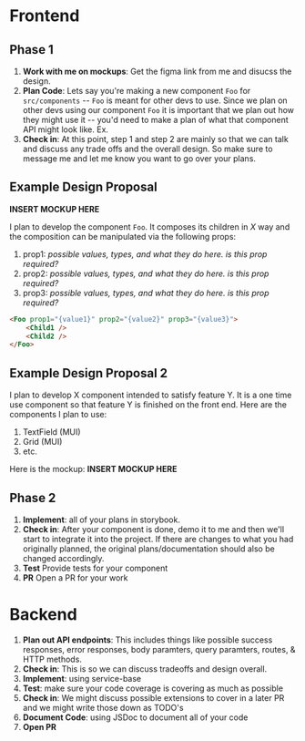 # Frontend

## Phase 1

1. **Work with me on mockups**: Get the figma link from me and disucss the design.
2. **Plan Code**: Lets say you're making a new component `Foo` for `src/components` -- `Foo` is meant for other devs to use. Since we plan on other devs using our component `Foo` it is important that we plan out how they might use it -- you'd need to make a plan of what that component API might look like. Ex.
3. **Check in**: At this point, step 1 and step 2 are mainly so that we can talk and discuss any trade offs and the overall design. So make sure to message me and let me know you want to go over your plans.

## Example Design Proposal

**INSERT MOCKUP HERE**

I plan to develop the component `Foo`. It composes its children in _X_ way and the composition can be manipulated via the following props:

1. prop1: _possible values, types, and what they do here. is this prop required?_
2. prop2: _possible values, types, and what they do here. is this prop required?_
3. prop3: _possible values, types, and what they do here. is this prop required?_

```html
<Foo prop1="{value1}" prop2="{value2}" prop3="{value3}">
    <Child1 />
    <Child2 />
</Foo>
```

## Example Design Proposal 2

I plan to develop X component intended to satisfy feature Y.  It is a one time use component so that feature Y is finished on the front end. Here are the components I plan to use:

1. TextField (MUI)
2. Grid (MUI)
3. etc.

Here is the mockup: **INSERT MOCKUP HERE**

## Phase 2

1. **Implement**: all of your plans in storybook.
2. **Check in**: After your component is done, demo it to me and then we'll start to integrate it into the project. If there are changes to what you had originally planned, the original plans/documentation should also be changed accordingly.
3. **Test** Provide tests for your component
4. **PR** Open a PR for your work

# Backend

1. **Plan out API endpoints**: This includes things like possible success responses, error responses, body paramters, query paramters, routes, & HTTP methods.
2. **Check in**: This is so we can discuss tradeoffs and design overall.
3. **Implement**: using service-base
4. **Test**: make sure your code coverage is covering as much as possible
5. **Check in**: We might discuss possible extensions to cover in a later PR and we might write those down as TODO's
6. **Document Code**: using JSDoc to document all of your code
7. **Open PR**
